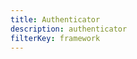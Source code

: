 ```yaml
---
title: Authenticator
description: authenticator
filterKey: framework
---
```


<inline-fragment framework="react" src="~/ui-legacy/auth/fragments/react/authenticator.md"></inline-fragment>
<inline-fragment framework="vue" src="~/ui-legacy/auth/fragments/vue/authenticator.md"></inline-fragment>
<inline-fragment framework="angular" src="~/ui-legacy/auth/fragments/angular/authenticator.md"></inline-fragment>
<inline-fragment framework="ionic" src="~/ui-legacy/auth/fragments/angular/authenticator.md"></inline-fragment>
<inline-fragment framework="react-native" src="~/ui-legacy/auth/fragments/react-native/authenticator.md"></inline-fragment>
